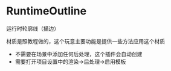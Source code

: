 # RuntimeOutline

运行时轮廓线（描边）

材质是照教程做的，这个玩意主要功能是提供一些方法应用这个材质

* 不需要在场景中添加任何后处理，这个插件会自动创建
* 需要打开项目设置中的渲染->后处理->启用模板
